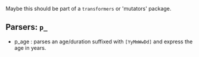 Maybe this should be part of a `transformers` or 'mutators' package.


## Parsers: `p_`

- p_age : parses an age/duration suffixed with `[YyMmWwDd]` and express the 
age in years.
